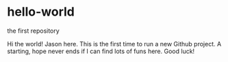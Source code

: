 # hello-world
the first repository

Hi the world!
Jason here.
This is the first time to run a new Github project.
A starting, hope never ends if I can find lots of funs here.
Good luck!
